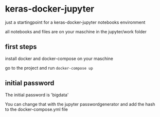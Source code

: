 # keras-docker-jupyter
  just a startingpoint for a keras-docker-jupyter notebooks environment
  
  all notebooks and files are on your maschine in the jupyter/work folder

## first steps
  install docker and docker-compose on your maschine
  
  go to the project and run ```docker-compose up```


## initial password
  The initial password is 'bigdata'
  
  You can change that with the jupyter passwordgenerator and add the hash to the docker-compose.yml file
